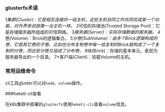 ### glusterfs术语
1*集群(Cluster) : 它是相互连接的一组主机，这些主机协同工作共同完成某一个功能，对外界来说就像一台主机一样。
2*可信的存储池(Trusted Storage Pool)：它是存储服务器所组成的可信网络。
3*服务器(Server)：实际存储数据的服务器。
4*卷(Volume)：Brick的逻辑集合。
5*分卷(SubVolume)：由多个Brick逻辑构成的卷，它是其它卷的子卷。比如在分布复制卷中每一组复制的Brick就构成了一个复制的分卷，而这些分卷又组成了分布卷。
6*块(Brick)：存储的基本单元，表现为服务器导出的一个目录。
7*客户端(Client)：挂载Volume的主机。

### 常用运维命令

cli工具gluster可以对```node、volume```操作。

###heketi-cli查看

在k8s集群中部署的```glusterfs```使用```heketi-cli```查看```volume```信息。